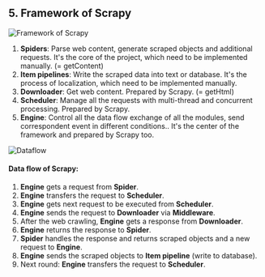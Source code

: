 ## 5. Framework of Scrapy

![Framework of Scrapy](https://pic2.zhimg.com/80/v2-f9a34c578b7193f5772c26891d283c55_hd.jpg)

1. **Spiders**: Parse web content, generate scraped objects and additional requests. It's the core of the project, which need to be implemented manually. (= getContent)
2. **Item pipelines**: Write the scraped data into text or database. It's the process of localization, which need to be implemented manually.
3. **Downloader**: Get web content. Prepared by Scrapy. (= getHtml)
4. **Scheduler**: Manage all the requests with multi-thread and concurrent processing. Prepared by Scrapy.
5. **Engine**: Control all the data flow exchange of all the modules, send correspondent event in different conditions.. It's the center of the framework and prepared by Scrapy too.

![Dataflow](https://pic1.zhimg.com/80/v2-a882bb4ccab048a930252e272ff9da1d_hd.jpg)
#### Data flow of Scrapy:
1. **Engine** gets a request from **Spider**.
2. **Engine** transfers the request to **Scheduler**.
3. **Engine** gets next request to be executed from **Scheduler**.
4. **Engine** sends the request to **Downloader** via **Middleware**.
5. After the web crawling, **Engine** gets a response from **Downloader**.
6. **Engine** returns the response to **Spider**.
7. **Spider** handles the response and returns scraped objects and a new request to **Engine**.
8. **Engine** sends the scraped objects to **Item pipeline** (write to database).
9. Next round: **Engine** transfers the request to **Scheduler**.

